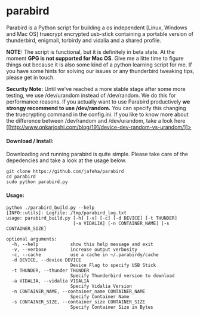 parabird
========

Parabird is a Python script for building a os independent [Linux, Windows and Mac OS] truecrypt encrypted usb-stick containing a portable version of thunderbird, enigmail, torbirdy and vidalia and a shared profile.

**NOTE:** The script is functional, but it is definitely in beta state. At the moment **GPG is not supported for Mac OS**. Give me a litte time to figure things out because it is also some kind of a python learning script for me. If you have some hints for solving our issues or any thunderbird tweaking tips, please get in touch. 

**Security Note:** Until we've reached a more stable stage after some more testing, we use /dev/urandom instead of /dev/random. We do this for performance reasons. If you actually want to use Parabird productively **we strongy recommend to use /dev/random.** You can specify this changing the truecrypting command in the config.ini. If you like to know more about the difference between /dev/random and /dev/urandom, take a look here [[http://www.onkarjoshi.com/blog/191/device-dev-random-vs-urandom/]]>

#### Download / Install:
Downloading and running parabird is quite simple. Please take care of the depedencies and take a look at the usage below.

```
git clone https://github.com/jafeha/parabird
cd parabird
sudo python parabird.py
```

#### Usage:

```
python ./parabird_build.py --help
[INFO::utils]: Logfile: /tmp/parabird_log.txt
usage: parabird_build.py [-h] [-v] [-c] [-d DEVICE] [-t THUNDER]
                         [-a VIDALIA] [-n CONTAINER_NAME] [-s CONTAINER_SIZE]

optional arguments:
  -h, --help            show this help message and exit
  -v, --verbose         increase output verbosity
  -c, --cache           use a cache in ~/.parabirdy/cache
  -d DEVICE, --device DEVICE
                        Device Flag to specify USB Stick
  -t THUNDER, --thunder THUNDER
                        Specify Thunderbird version to download
  -a VIDALIA, --vidalia VIDALIA
                        Specify Vidalia Version
  -n CONTAINER_NAME, --container_name CONTAINER_NAME
                        Specify Container Name
  -s CONTAINER_SIZE, --container_size CONTAINER_SIZE
                        Specify Container Size in Bytes
```
